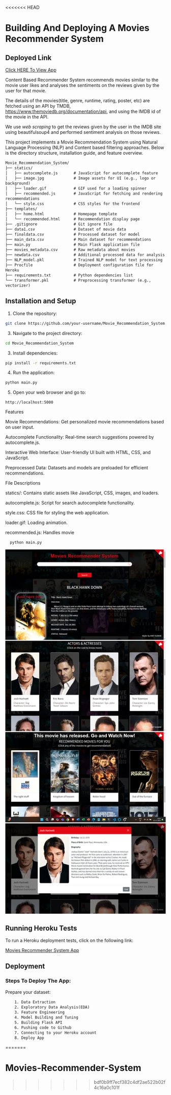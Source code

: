 <<<<<<< HEAD
# **Building And Deploying A Movies Recommender System**
## Deployed Link
[Click HERE To View App](https://moviesrecommendationsystem-6da23d63ead3.herokuapp.com/)

Content Based Recommender System recommends movies similar to the movie user likes and analyses the sentiments on the reviews given by the user for that movie.

The details of the movies(title, genre, runtime, rating, poster, etc) are fetched using an API by TMDB, https://www.themoviedb.org/documentation/api, and using the IMDB id of the movie in the API. 

We use *web scraping* to get the reviews given by the user in the IMDB site using beautifulsoup4 and performed sentiment analysis on those reviews.

This project implements a Movie Recommendation System using Natural Language Processing (NLP) and Content based filtering approaches. Below is the directory structure, installation guide, and feature overview.

```plantext
Movie_Recommendation_System/
├── statics/
│   ├── autocomplete.js       # JavaScript for autocomplete feature
│   ├── image.jpg             # Image assets for UI (e.g., logo or background)
│   ├── loader.gif            # GIF used for a loading spinner
│   ├── recommended.js        # JavaScript for fetching and rendering recommendations
│   └── style.css             # CSS styles for the frontend
├── templates/
│   ├── home.html             # Homepage template
│   └── recommended.html      # Recommendation display page
├── .gitignore                # Git ignore file
├── data1.csv                 # Dataset of movie data
├── finaldata.csv             # Processed dataset for model
├── main_data.csv             # Main dataset for recommendations
├── main.py                   # Main Flask application file
├── movies_metadata.csv       # Raw metadata about movies
├── newdata.csv               # Additional processed data for analysis
├── NLP_model.pkl             # Trained NLP model for text processing 
├── Procfile                  # Deployment configuration file for Heroku
├── requirements.txt          # Python dependencies list
└── transformer.pkl           # Preprocessing transformer (e.g., vectorizer)
```

## Installation and Setup
1. Clone the repository:
```bash
git clone https://github.com/your-username/Movie_Recommendation_System.git
```

3. Navigate to the project directory:
```bash
cd Movie_Recommendation_System
```

3. Install dependencies:
```bash
pip install -r requirements.txt
```

4. Run the application:
```bash
python main.py
```

5. Open your web browser and go to:
```
http://localhost:5000
```


Features

Movie Recommendations: Get personalized movie recommendations based on user input.

Autocomplete Functionality: Real-time search suggestions powered by autocomplete.js.

Interactive Web Interface: User-friendly UI built with HTML, CSS, and JavaScript.

Preprocessed Data: Datasets and models are preloaded for efficient recommendations.


File Descriptions

statics/: Contains static assets like JavaScript, CSS, images, and loaders.

autocomplete.js: Script for search autocomplete functionality.

style.css: CSS file for styling the web application.

loader.gif: Loading animation.

recommended.js: Handles movie






```bash
  python main.py
```

![logo](https://github.com/officialamit558/Movies-Recommender-System/blob/main/static/Screenshot%20(259).png)
![logo](https://github.com/officialamit558/Movies-Recommender-System/blob/main/static/Screenshot%20(260).png)
![logo](https://github.com/officialamit558/Movies-Recommender-System/blob/main/static/Screenshot%20(261).png)
![logo](https://github.com/officialamit558/Movies-Recommender-System/blob/main/static/Screenshot%20(262).png)

## Running Heroku Tests

To run a Heroku deployment tests, click on the following link:

[Movies Recommender System App](https://moviesrecommendationsystem-6da23d63ead3.herokuapp.com/)


## Deployment

### Steps To Deploy The App:

Prepare your dataset:

        1. Data Extraction
        2. Exploratory Data Analysis(EDA)
        3. Feature Engineering
        4. Model Building and Tuning
        5. Building Flask API
        6. Pushing code to Github
        7. Connecting to your Heroku account 
        8. Deploy App



=======
# Movies-Recommender-System
>>>>>>> bdf0b9ff7ecf382c4df2ae522b02f4c16a0c101f
